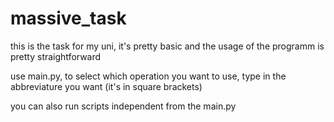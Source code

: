 # massive_task
this is the task for my uni, it's pretty basic and the usage of the programm is pretty straightforward

use main.py, to select which operation you want to use, type in the abbreviature you want (it's in square brackets)

you can also run scripts independent from the main.py 
